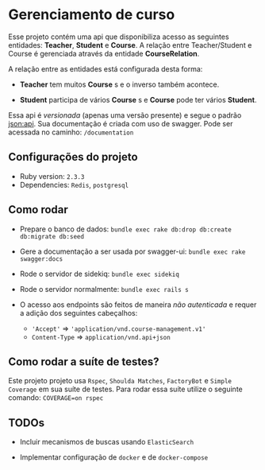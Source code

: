 # Gerenciamento de curso

Esse projeto contém uma api que disponibiliza acesso as seguintes entidades: **Teacher**, **Student** e **Course**. A relação entre Teacher/Student e Course é gerenciada através da entidade **CourseRelation**.

A relação entre as entidades está configurada desta forma:
* **Teacher** tem muitos **Course** s e o inverso também acontece.

* **Student** participa de vários **Course** s e **Course** pode ter vários **Student**.

Essa api é *versionada* (apenas uma versão presente) e segue o padrão  [json:api](http://http://jsonapi.org/). Sua documentação é criada com uso de swagger. Pode ser acessada no caminho: `/documentation`

## Configurações do projeto

* Ruby version: `2.3.3`
* Dependencies: `Redis`, `postgresql`

## Como rodar

* Prepare o banco de dados:
`bundle exec rake db:drop db:create db:migrate db:seed`

* Gere a documentação a ser usada por swagger-ui: `bundle exec rake swagger:docs`

* Rode o servidor de sidekiq: `bundle exec sidekiq`

* Rode o servidor normalmente: `bundle exec rails s`

* O acesso aos endpoints são feitos de maneira *não autenticada* e requer a adição dos seguintes cabeçalhos:

  * `'Accept'` => `'application/vnd.course-management.v1'`
  * `Content-Type` => `application/vnd.api+json`

## Como rodar a suíte de testes?
Este projeto projeto usa `Rspec`, `Shoulda Matches`, `FactoryBot` e `Simple Coverage` em sua suíte de testes.
Para rodar essa suíte utilize o seguinte comando: `COVERAGE=on rspec`

## TODOs
* Incluir mecanismos de buscas usando `ElasticSearch`

* Implementar configuração de `docker` e de `docker-compose`
